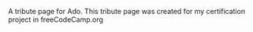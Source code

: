 A tribute page for Ado.
This tribute page was created for my certification project in freeCodeCamp.org